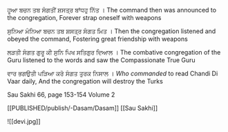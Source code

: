 ਹੂਆ ਬਚਨ ਤਬ ਸੰਗਤੀਂ ਸ਼ਸਤ੍ਰ ਬਾਂਧਹੁ ਨਿੱਤ ।
The command then was announced to the congregation,
Forever strap oneself with weapons

ਸੁਨਿਆ ਮੰਨਿਆ ਬਚਨ ਤਬ ਸ਼ਸਤ੍ਰ ਸੰਗਤ ਮਿਤ ।
Then the congregation listened and obeyed the command,
Fostering great friendship with weapons

ਲੜਤੀ ਸੰਗਤ ਗੁਰੂ ਕੀ ਸੁਨਿ ਪਿਖ ਸਤਿਗੁਰ ਦਿਆਲ ।
The combative congregation of the Guru listened to the words and saw the Compassionate True Guru

ਵਾਰ ਭਗਉਤੀ ਪੜਿਆ ਕਰੋ ਸੰਗਤ ਤੁਰਕ ਨਿਸਾਲ ।
*Who commanded* to read Chandi Di Vaar daily,
And the congregation will destroy the Turks

Sau Sakhi 66, page 153-154 Volume 2

[[PUBLISHED/publish/-Dasam/Dasam]] 
[[Sau Sakhi]]

![[devi.jpg]]